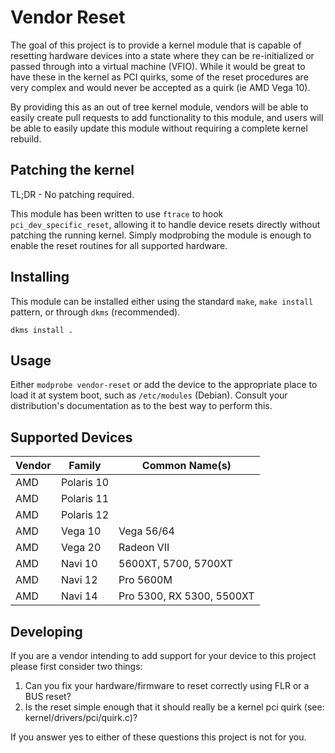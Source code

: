 # Vendor Reset

The goal of this project is to provide a kernel module that is capable of
resetting hardware devices into a state where they can be re-initialized or
passed through into a virtual machine (VFIO). While it would be great to have
these in the kernel as PCI quirks, some of the reset procedures are very complex
and would never be accepted as a quirk (ie AMD Vega 10).

By providing this as an out of tree kernel module, vendors will be able to
easily create pull requests to add functionality to this module, and users will
be able to easily update this module without requiring a complete kernel rebuild.

## Patching the kernel

TL;DR - No patching required.

This module has been written to use `ftrace` to hook `pci_dev_specific_reset`,
allowing it to handle device resets directly without patching the running
kernel. Simply modprobing the module is enough to enable the reset routines for
all supported hardware.

## Installing

This module can be installed either using the standard `make`, `make install`
pattern, or through `dkms` (recommended).

    dkms install .

## Usage

Either `modprobe vendor-reset` or add the device to the appropriate place to
load it at system boot, such as `/etc/modules` (Debian). Consult your
distribution's documentation as to the best way to perform this.

## Supported Devices

| Vendor | Family | Common Name(s)
|---|---|---|
|AMD|Polaris 10|
|AMD|Polaris 11|
|AMD|Polaris 12|
|AMD|Vega 10| Vega 56/64 |
|AMD|Vega 20| Radeon VII |
|AMD|Navi 10| 5600XT, 5700, 5700XT
|AMD|Navi 12| Pro 5600M |
|AMD|Navi 14| Pro 5300, RX 5300, 5500XT

## Developing

If you are a vendor intending to add support for your device to this project
please first consider two things:

1. Can you fix your hardware/firmware to reset correctly using FLR or a BUS
   reset?
2. Is the reset simple enough that it should really be a kernel pci quirk
   (see: kernel/drivers/pci/quirk.c)?

If you answer yes to either of these questions this project is not for you.

